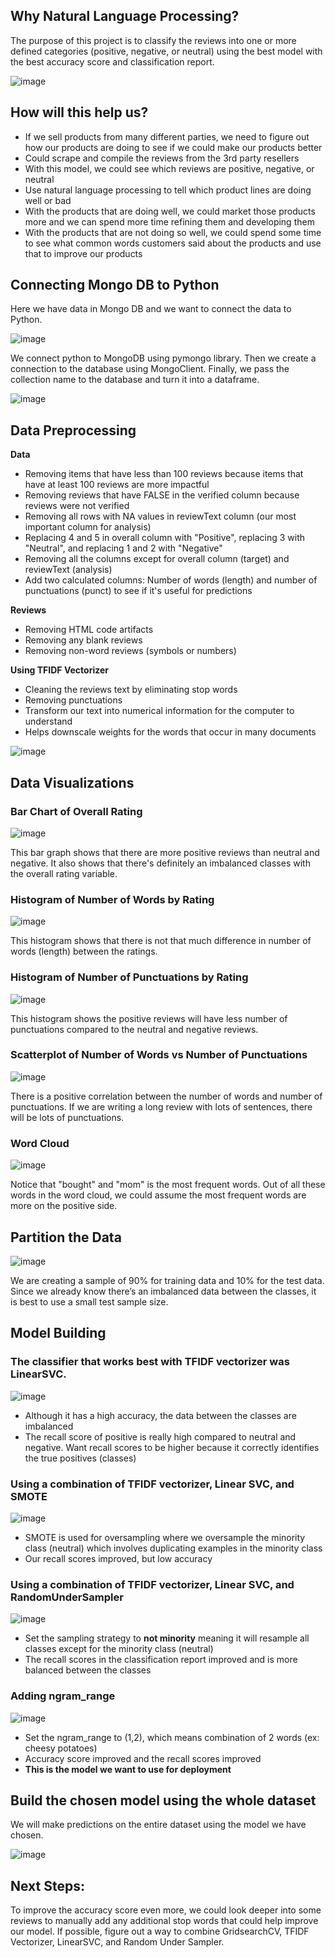 ## Why Natural Language Processing?
The purpose of this project is to classify the reviews into one or more defined categories (positive, negative, or neutral) using the best model with the best accuracy score and classification report.

![image](https://user-images.githubusercontent.com/62524529/126676540-acfeaefc-61d9-439c-a61a-85356e3961c0.png)

## How will this help us?
- If we sell products from many different parties, we need to figure out how our products are doing to see if we could make our products better
- Could scrape and compile the reviews from the 3rd party resellers 
- With this model, we could see which reviews are positive, negative, or neutral 
- Use natural language processing to tell which product lines are doing well or bad 
- With the products that are doing well, we could market those products more and we can spend more time refining them and developing them
- With the products that are not doing so well, we could spend some time to see what common words customers said about the products and use that to improve our products 

## Connecting Mongo DB to Python
Here we have data in Mongo DB and we want to connect the data to Python.

![image](https://user-images.githubusercontent.com/62524529/126516357-ae719392-cc52-4ef4-a9fb-7c4182335305.png)

We connect python to MongoDB using pymongo library. Then we create a connection to the database using MongoClient. Finally, we pass the collection name to the database and turn it into a dataframe.

![image](https://user-images.githubusercontent.com/62524529/126516498-60bb4521-a3c1-40b8-bfc6-09d3fd031076.png)

## Data Preprocessing
**Data**
 - Removing items that have less than 100 reviews because items that have at least 100 reviews are more impactful
 - Removing reviews that have FALSE in the verified column because reviews were not verified
 - Removing all rows with NA values in reviewText column (our most important column for analysis)
 - Replacing 4 and 5 in overall column with "Positive", replacing 3 with "Neutral", and replacing 1 and 2 with "Negative"
 - Removing all the columns except for overall column (target) and reviewText (analysis)
 - Add two calculated columns: Number of words (length) and number of punctuations (punct) to see if it's useful for predictions

**Reviews**
- Removing HTML code artifacts
- Removing any blank reviews 
- Removing non-word reviews (symbols or numbers)

**Using TFIDF Vectorizer**
- Cleaning the reviews text by eliminating stop words 
- Removing punctuations 
- Transform our text into numerical information for the computer to understand
- Helps downscale weights for the words that occur in many documents

![image](https://user-images.githubusercontent.com/62524529/126501110-cedd20ac-661c-45b0-b9a5-f5c45fa8a491.png)

## Data Visualizations
### Bar Chart of Overall Rating

![image](https://user-images.githubusercontent.com/62524529/126501869-b7c2b0be-efc4-48bd-8407-0e23ef0e64bf.png)

This bar graph shows that there are more positive reviews than neutral and negative. It also shows that there's definitely an imbalanced classes with the overall rating variable.

### Histogram of Number of Words by Rating

![image](https://user-images.githubusercontent.com/62524529/126502022-1d0e14c6-ac75-47c9-8014-2fd5160cd661.png)

This histogram shows that there is not that much difference in number of words (length) between the ratings.

### Histogram of Number of Punctuations by Rating

![image](https://user-images.githubusercontent.com/62524529/126502129-ca74b5e6-1f2d-4014-97b0-f1ef25f243c2.png)

This histogram shows the positive reviews will have less number of punctuations compared to the neutral and negative reviews. 

### Scatterplot of Number of Words vs Number of Punctuations

![image](https://user-images.githubusercontent.com/62524529/126502238-97b1e141-b206-4b58-80ce-66d91ad32723.png)

There is a positive correlation between the number of words and number of punctuations. If we are writing a long review with lots of sentences, there will be lots of punctuations.

### Word Cloud

![image](https://user-images.githubusercontent.com/62524529/126502765-e7214de1-7511-4530-b26b-b4d36f597b20.png)

Notice that "bought" and "mom" is the most frequent words. Out of all these words in the word cloud, we could assume the most frequent words are more on the positive side.

## Partition the Data

![image](https://user-images.githubusercontent.com/62524529/126503007-302cd6c8-661c-48a8-addf-16af9a7f6125.png)

We are creating a sample of 90% for training data and 10% for the test data. Since we already know there’s an imbalanced data between the classes, it is best to use a small test sample size. 

## Model Building
### The classifier that works best with TFIDF vectorizer was LinearSVC.

![image](https://user-images.githubusercontent.com/62524529/126504209-525f8706-ba3f-4fe7-8122-d7f112f53639.png)

- Although it has a high accuracy, the data between the classes are imbalanced
- The recall score of positive is really high compared to neutral and negative. Want recall scores to be higher because it correctly identifies the true positives (classes)

### Using a combination of TFIDF vectorizer, Linear SVC, and SMOTE

![image](https://user-images.githubusercontent.com/62524529/126504961-bb7ba9f8-2e5c-4422-b6da-39f35842ed3e.png)

- SMOTE is used for oversampling where we oversample the minority class (neutral) which involves duplicating examples in the minority class
- Our recall scores improved, but low accuracy

### Using a combination of TFIDF vectorizer, Linear SVC, and RandomUnderSampler

![image](https://user-images.githubusercontent.com/62524529/126509216-c504ed7c-1b68-402d-b2ec-44cbf8d2c3c2.png)

- Set the sampling strategy to **not minority** meaning it will resample all classes except for the minority class (neutral)
- The recall scores in the classification report improved and is more balanced between the classes

### Adding ngram_range

![image](https://user-images.githubusercontent.com/62524529/127016826-b1830011-263b-4be7-b7af-20b9a77b1707.png)

- Set the ngram_range to (1,2), which means combination of 2 words (ex: cheesy potatoes)
- Accuracy score improved and the recall scores improved
- **This is the model we want to use for deployment**

## Build the chosen model using the whole dataset
We will make predictions on the entire dataset using the model we have chosen.

![image](https://user-images.githubusercontent.com/62524529/126666531-380a99f8-aa8a-49b5-af8c-d9f9366ab23b.png)


## Next Steps:
To improve the accuracy score even more, we could look deeper into some reviews to manually add any additional stop words that could help improve our model. If possible, figure out a way to combine GridsearchCV, TFIDF Vectorizer, LinearSVC, and Random Under Sampler.





















